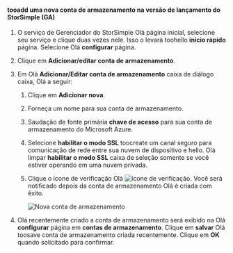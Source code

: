 <!--author=SharS last changed: 9/17/15-->

#### <a name="tooadd-a-new-storage-account-in-storsimple-release-version-ga"></a>tooadd uma nova conta de armazenamento na versão de lançamento do StorSimple (GA)
1. O serviço de Gerenciador do StorSimple Olá página inicial, selecione seu serviço e clique duas vezes nele. Isso o levará toohello **início rápido** página. Selecione Olá **configurar** página.
2. Clique em **Adicionar/editar conta de armazenamento**.
3. Em Olá **Adicionar/Editar conta de armazenamento** caixa de diálogo caixa, Olá a seguir:
   
   1. Clique em **Adicionar nova**.
   2. Forneça um nome para sua conta de armazenamento.
   3. Saudação de fonte primária **chave de acesso** para sua conta de armazenamento do Microsoft Azure.
   4. Selecione **habilitar o modo SSL** toocreate um canal seguro para comunicação de rede entre sua nuvem de dispositivo e hello. Olá limpar **habilitar o modo SSL** caixa de seleção somente se você estiver operando em uma nuvem privada.
   5. Clique o ícone de verificação Olá ![ícone de verificação](./media/storsimple-configure-new-storage-account/HCS_CheckIcon-include.png). Você será notificado depois da conta de armazenamento Olá é criada com êxito.
      
      ![Nova conta de armazenamento](./media/storsimple-configure-new-storage-account/HCS_AddStorageAccount-include.png)
4. Olá recentemente criado a conta de armazenamento será exibido na Olá **configurar** página em **contas de armazenamento**. Clique em **salvar** Olá toosave conta de armazenamento criada recentemente. Clique em **OK** quando solicitado para confirmar.

